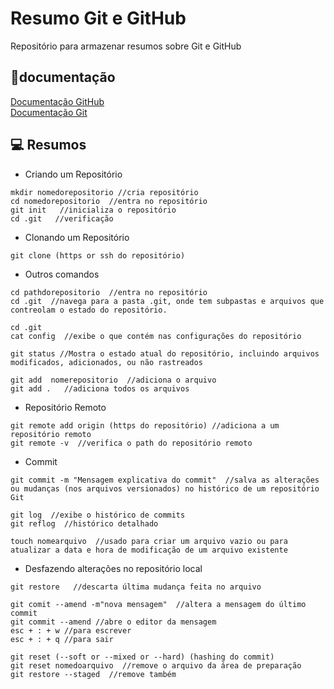 # Resumo Git e GitHub

Repositório para armazenar resumos sobre Git e GitHub

## 📔documentação
[Documentação GitHub](https://docs.github.com/pt)  
[Documentação Git](https://git-scm.com/docs/git/pt_BR)

## 💻 Resumos
- Criando um Repositório
```
mkdir nomedorepositorio //cria repositório
cd nomedorepositorio  //entra no repositório
git init   //inicializa o repositório
cd .git   //verificação
```

- Clonando um Repositório
```
git clone (https or ssh do repositório)
```

- Outros comandos
```
cd pathdorepositorio  //entra no repositório
cd .git  //navega para a pasta .git, onde tem subpastas e arquivos que contreolam o estado do repositório.
```
```
cd .git
cat config  //exibe o que contém nas configurações do repositório
```
```
git status //Mostra o estado atual do repositório, incluindo arquivos modificados, adicionados, ou não rastreados
```
```
git add  nomerepositorio  //adiciona o arquivo
git add .   //adiciona todos os arquivos
```

- Repositório Remoto
```
git remote add origin (https do repositório) //adiciona a um repositório remoto 
git remote -v  //verifica o path do repositório remoto
```

- Commit 
```
git commit -m "Mensagem explicativa do commit"  //salva as alterações ou mudanças (nos arquivos versionados) no histórico de um repositório Git
```
```
git log  //exibe o histórico de commits
git reflog  //histórico detalhado
```
```
touch nomearquivo  //usado para criar um arquivo vazio ou para atualizar a data e hora de modificação de um arquivo existente
```

- Desfazendo alterações no repositório local
```
git restore   //descarta última mudança feita no arquivo
```
```
git comit --amend -m"nova mensagem"  //altera a mensagem do último commit
git commit --amend //abre o editor da mensagem 
esc + : + w //para escrever
esc + : + q //para sair
```
```
git reset (--soft or --mixed or --hard) (hashing do commit)
git reset nomedoarquivo  //remove o arquivo da área de preparação
git restore --staged  //remove também
```


